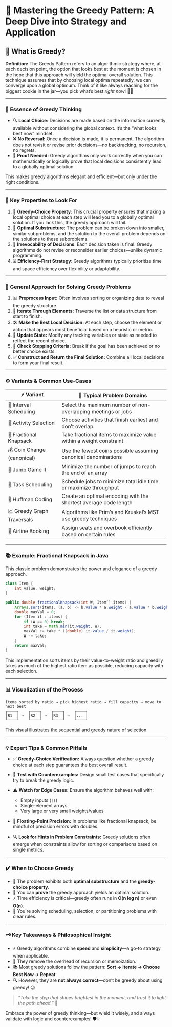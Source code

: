 # 🧠 Mastering the Greedy Pattern: A Deep Dive into Strategy and Application

## 🎯 What is Greedy?

**Definition:**
The Greedy Pattern refers to an algorithmic strategy where, at each decision point, the option that looks best at the moment is chosen in the hope that this approach will yield the optimal overall solution. This technique assumes that by choosing local optima repeatedly, we can converge upon a global optimum. Think of it like always reaching for the biggest cookie in the jar—you pick what’s best *right now*! 🍪✨

---

### 🧩 Essence of Greedy Thinking

* 🔍 **Local Choice:** Decisions are made based on the information currently available without considering the global context. It’s the “what looks best now” mindset.
* ❌ **No Reversal:** Once a decision is made, it is permanent. The algorithm does not revisit or revise prior decisions—no backtracking, no recursion, no regrets.
* 📏 **Proof Needed:** Greedy algorithms only work correctly when you can mathematically or logically prove that local decisions consistently lead to a globally optimal solution.

This makes greedy algorithms elegant and efficient—but only under the right conditions.

---

### 🔑 Key Properties to Look For

1. 🧠 **Greedy-Choice Property**: This crucial property ensures that making a local optimal choice at each step will lead you to a globally optimal solution. If you lack this, the greedy approach will fail.
2. 🧱 **Optimal Substructure**: The problem can be broken down into smaller, similar subproblems, and the solution to the overall problem depends on the solutions to these subproblems.
3. 🔄 **Irrevocability of Decisions**: Each decision taken is final. Greedy algorithms do not revise or reconsider earlier choices—unlike dynamic programming.
4. ⌛ **Efficiency-First Strategy**: Greedy algorithms typically prioritize time and space efficiency over flexibility or adaptability.

---

### 📝 General Approach for Solving Greedy Problems

1. 📊 **Preprocess Input:** Often involves sorting or organizing data to reveal the greedy structure.
2. 🔁 **Iterate Through Elements:** Traverse the list or data structure from start to finish.
3. 🛠️ **Make the Best Local Decision:** At each step, choose the element or action that appears most beneficial based on a heuristic or metric.
4. 🔄 **Update State:** Modify any tracking variables or state as needed to reflect the recent choice.
5. 🧩 **Check Stopping Criteria:** Break if the goal has been achieved or no better choice exists.
6. ✅ **Construct and Return the Final Solution:** Combine all local decisions to form your final result.

---

### ⚙️ Variants & Common Use-Cases

| ⚡ Variant                  | 📌 Typical Problem Domains                                         |
| -------------------------- | ------------------------------------------------------------------ |
| 📅 Interval Scheduling     | Select the maximum number of non-overlapping meetings or jobs      |
| 🎯 Activity Selection      | Choose activities that finish earliest and don’t overlap           |
| 🎒 Fractional Knapsack     | Take fractional items to maximize value within a weight constraint |
| 💰 Coin Change (canonical) | Use the fewest coins possible assuming canonical denominations     |
| 🏃 Jump Game II            | Minimize the number of jumps to reach the end of an array          |
| 🧮 Task Scheduling         | Schedule jobs to minimize total idle time or maximize throughput   |
| 🧾 Huffman Coding          | Create an optimal encoding with the shortest average code length   |
| 📈 Greedy Graph Traversals | Algorithms like Prim’s and Kruskal’s MST use greedy techniques     |
| 🛫 Airline Booking         | Assign seats and overbook efficiently based on certain rules       |

---

### 📚 Example: Fractional Knapsack in Java

This classic problem demonstrates the power and elegance of a greedy approach.

```java
class Item {
    int value, weight;
}

public double fractionalKnapsack(int W, Item[] items) {
    Arrays.sort(items, (a, b) -> b.value * a.weight - a.value * b.weight);
    double maxVal = 0;
    for (Item it : items) {
        if (W == 0) break;
        int take = Math.min(it.weight, W);
        maxVal += take * ((double) it.value / it.weight);
        W -= take;
    }
    return maxVal;
}
```

This implementation sorts items by their value-to-weight ratio and greedily takes as much of the highest ratio item as possible, reducing capacity with each selection.

---

### 📊 Visualization of the Process

```
Items sorted by ratio → pick highest ratio → fill capacity → move to next best
┌────┐    ┌────┐    ┌────┐    ┌────┐
│R1  │ →  │R2  │ →  │R3  │ →  │... │
└────┘    └────┘    └────┘    └────┘
```

This visual illustrates the sequential and greedy nature of selection.

---

### 💡 Expert Tips & Common Pitfalls

* ✅ **Greedy-Choice Verification:** Always question whether a greedy choice at each step guarantees the best overall result.
* 🧪 **Test with Counterexamples:** Design small test cases that specifically try to break the greedy logic.
* ⚠️ **Watch for Edge Cases:** Ensure the algorithm behaves well with:

    * Empty inputs (`[]`)
    * Single-element arrays
    * Very large or very small weights/values
* 🧮 **Floating-Point Precision:** In problems like fractional knapsack, be mindful of precision errors with doubles.
* 🔍 **Look for Hints in Problem Constraints:** Greedy solutions often emerge when constraints allow for sorting or comparisons based on single metrics.

---

### ✔️ When to Choose Greedy

* 🧬 The problem exhibits both **optimal substructure** and the **greedy-choice property**.
* 📐 You can **prove** the greedy approach yields an optimal solution.
* ⚡ Time efficiency is critical—greedy often runs in **O(n log n)** or even **O(n)**.
* 🚀 You're solving scheduling, selection, or partitioning problems with clear rules.

---

### 🗝️ Key Takeaways & Philosophical Insight

* ⚡ Greedy algorithms combine **speed** and **simplicity**—a go-to strategy when applicable.
* 🧠 They remove the overhead of recursion or memoization.
* 📚 Most greedy solutions follow the pattern: **Sort → Iterate → Choose Best Now → Repeat**
* 🔍 However, they are **not always correct**—don’t be greedy about using greedy! 😉

> *“Take the step that shines brightest in the moment, and trust it to light the path ahead.”* 🌟

Embrace the power of greedy thinking—but wield it wisely, and always validate with logic and counterexamples! 🛡️💡

